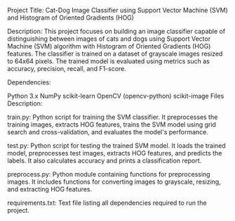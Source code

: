 Project Title: Cat-Dog Image Classifier using Support Vector Machine (SVM) and Histogram of Oriented Gradients (HOG)

Description:
This project focuses on building an image classifier capable of distinguishing between images of cats and dogs using Support Vector Machine (SVM) algorithm with Histogram of Oriented Gradients (HOG) features. The classifier is trained on a dataset of grayscale images resized to 64x64 pixels. The trained model is evaluated using metrics such as accuracy, precision, recall, and F1-score.

Dependencies:

Python 3.x
NumPy
scikit-learn
OpenCV (opencv-python)
scikit-image
Files Description:

train.py: Python script for training the SVM classifier. It preprocesses the training images, extracts HOG features, trains the SVM model using grid search and cross-validation, and evaluates the model's performance.

test.py: Python script for testing the trained SVM model. It loads the trained model, preprocesses test images, extracts HOG features, and predicts the labels. It also calculates accuracy and prints a classification report.

preprocess.py: Python module containing functions for preprocessing images. It includes functions for converting images to grayscale, resizing, and extracting HOG features.

requirements.txt: Text file listing all dependencies required to run the project.
